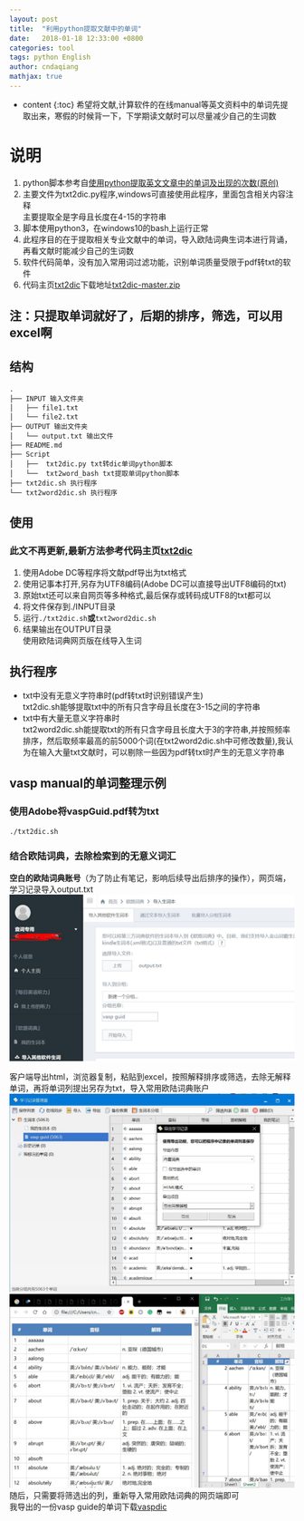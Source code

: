 ```yaml
---
layout: post
title:  "利用python提取文献中的单词"
date:   2018-01-18 12:33:00 +0800
categories: tool
tags: python English
author: cndaqiang
mathjax: true
---
```

* content
{:toc}
希望将文献,计算软件的在线manual等英文资料中的单词先提取出来，寒假的时候背一下，下学期读文献时可以尽量减少自己的生词数






# 说明
1. python脚本参考自[使用python提取英文文章中的单词及出现的次数(原创)](http://www.51testing.com/html/53/61753-154953.html)<br>
2. 主要文件为txt2dic.py程序,windows可直接使用此程序，里面包含相关内容注释<br>
主要提取全是字母且长度在4-15的字符串<br>
3. 脚本使用python3，在windows10的bash上运行正常<br>
4. 此程序目的在于提取相关专业文献中的单词，导入欧陆词典生词本进行背诵，再看文献时能减少自己的生词数<br>
5. 软件代码简单，没有加入常用词过滤功能，识别单词质量受限于pdf转txt的软件
6. 代码主页[txt2dic](https://github.com/cndaqiang/txt2dic)下载地址[txt2dic-master.zip](https://codeload.github.com/cndaqiang/txt2dic/zip/master)
## 注：只提取单词就好了，后期的排序，筛选，可以用excel啊 
## 结构
```
.
├── INPUT 输入文件夹
│   ├── file1.txt
│   └── file2.txt
├── OUTPUT 输出文件夹
│   └── output.txt 输出文件
├── README.md
├── Script
│   ├──  txt2dic.py txt转dic单词python脚本
│   └──  txt2word_bash txt提取单词python脚本
├── txt2dic.sh 执行程序
└── txt2word2dic.sh 执行程序
```
## 使用
### 此文不再更新,最新方法参考代码主页[txt2dic](https://github.com/cndaqiang/txt2dic)
1. 使用Adobe DC等程序将文献pdf导出为txt格式<br>
2. 使用记事本打开,另存为UTF8编码(Adobe DC可以直接导出UTF8编码的txt)<br>
3. 原始txt还可以来自网页等多种格式,最后保存或转码成UTF8的txt都可以
3. 将文件保存到./INPUT目录<br>
4. 运行`./txt2dic.sh`**或**`txt2word2dic.sh`<br>
5. 结果输出在OUTPUT目录<br>
使用欧陆词典网页版在线导入生词

## 执行程序
- txt中没有无意义字符串时(pdf转txt时识别错误产生)<br>
txt2dic.sh能够提取txt中的所有只含字母且长度在3-15之间的字符串
- txt中有大量无意义字符串时<br>
txt2word2dic.sh能提取txt的所有只含字母且长度大于3的字符串,并按照频率排序，然后取频率最高的前5000个词(在txt2word2dic.sh中可修改数量),我认为在输入大量txt文献时，可以剔除一些因为pdf转txt时产生的无意义字符串

## vasp manual的单词整理示例
### 使用Adobe将vaspGuid.pdf转为txt
```
./txt2dic.sh
```
### 结合欧陆词典，去除检索到的无意义词汇
**空白的欧陆词典账号**（为了防止有笔记，影响后续导出后排序的操作），网页端，学习记录导入output.txt
![](/uploads/2018/10/ouluweb.jpg)

客户端导出html，浏览器复制，粘贴到excel，按照解释排序或筛选，去除无解释单词，再将单词列提出另存为txt，导入常用欧陆词典账户
![](/uploads/2018/10/ouluclient.jpg)
![](/uploads/2018/10/ouluexcel.jpg)
随后，只需要将筛选出的列，重新导入常用欧陆词典的网页端即可<br>
我导出的一份vasp guide的单词下载[vaspdic](/web/file/2018/vaspdic.txt)


